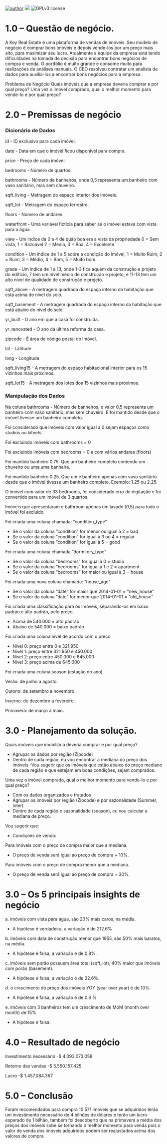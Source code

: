 [![author](https://img.shields.io/badge/author-Amanda-red.svg)](https://www.linkedin.com/in/amandamagalhaesantonio/) [![](https://img.shields.io/badge/python-3.7+-blue.svg)](https://www.python.org/downloads/release/python-365/) ![GPLv3 license](https://img.shields.io/badge/License-GPLv3-blue.svg)


# 1.0	– Questão de negócio.

A Key Real Estate é uma plataforma de vendas de imóveis. Seu modelo de negócio é comprar bons imóveis e depois vende-los por um preço mais alto, para maximizar seu lucro.
Atualmente a equipe da empresa está tendo dificuldades na tomada de decisão para encontrar bons negócios de compra e venda. O portfólio é muito grande e consome muito para realizações de análises manuais.
O CEO resolveu contratar um analista de dados para auxilia-los a encontrar bons negócios para a empresa.

Problema de Negócio
Quais imóveis que a empresa deveria comprar e por qual preço?
Uma vez o imóvel comprado, qual o melhor momento para vende-lo e por qual preço?


# 2.0	– Premissas de negócio

### Dicionário de Dados

id - ID exclusivo para cada imóvel.

date - Data em que o imóvel ficou disponível para compra.

price - Preço de cada imóvel.

bedrooms - Número de quartos.

bathrooms - Número de banheiros, onde 0,5 representa um banheiro com vaso sanitário, mas sem chuveiro.

sqft_living - Metragem do espaço interior dos imóveis.

sqft_lot - Metragem do espaço terrestre.

floors - Número de andares

waterfront - Uma variável fictícia para saber se o imóvel estava com vista para a água.

view - Um índice de 0 a 4 de quão boa era a vista da propriedade 0 = Sem vista, 1 = Razoável 2 = Média, 3 = Boa, 4 = Excelente.

condition - Um índice de 1 a 5 sobre a condição do imóvel, 1 = Muito Ruim, 2 = Ruim, 3 = Médio, 4 = Bom, 5 = Muito bom.

grade - Um índice de 1 a 13, onde 1-3 fica aquém da construção e projeto do edifício, 7 tem um nível médio de construção e projeto, e 11-13 tem um alto nível de qualidade de construção e projeto.

sqft_above - A metragem quadrada do espaço interno da habitação que está acima do nível do solo.

sqft_basement - A metragem quadrada do espaço interno da habitação que está abaixo do nível do solo.

yr_built - O ano em que a casa foi construída.

yr_renovated - O ano da última reforma da casa.

zipcode - É área de código postal do imóvel.

lat - Latitude

long - Longitude

sqft_living15 - A metragem do espaço habitacional interior para os 15 vizinhos mais próximos.

sqft_lot15 - A metragem dos lotes dos 15 vizinhos mais próximos.

### Manipulação dos Dados

Na coluna bathrooms - Número de banheiros, o valor 0,5 representa um banheiro com vaso sanitário, mas sem chuveiro. E foi mantido desde que o imóvel tivesse um banheiro completo.

Foi considerado que imóveis com valor igual a 0 sejam espaços como studios ou kitnets.

Foi excluindo imóveis com bathrooms = 0

Foi excluindo imóveis com bedrooms = 0 e com vários andares (floors)

Foi mantido banheiro 0.75. Que um banheiro completo contendo um chuveiro ou uma uma banheira.

Foi mantido banheiro 0.25. Que um é banheiro apenas com vaso sanitário desde que o imóvel tivesse um banheiro completo. Exemplo: 1.25 ou 2.25.

O imóvel com valor de 33 bedrooms, foi considerado erro de digitação e foi convertido para um imóvel de 3 quartos. 

Imóveis que apresentaram o bathroom apenas um lavado (0,5) para todo o imóvel foi excluído.

Foi criada uma coluna chamada: “condition_type”

- Se o valor da coluna “condition” for menor ou igual à 2 = bad
- Se o valor da coluna “condition” for igual à 3 ou 4 = regular
- Se o valor da coluna “condition” for igual à 5 = good

 Foi criada uma coluna chamada “dormitory_type”
 
- Se o valor da coluna “bedrooms” for igual à 0 = studio
- Se o valor da coluna “bedrooms” for igual à 1 e 2 = apartment
- Se o valor da coluna “bedrooms” for maior ou igual à 3 = house

Foi criada uma nova coluna chamada: “house_age”

- Se o valor da coluna “date” for maior que 2014-01-01 = “new_house”
- Se o valor da coluna “date” for menor que 2014-01-01 = “old_house”


Foi criada uma classificação para os imóveis, separando-os em baixo padrão e alto padrão, pelo preço.

- Acima de 540.000 = alto padrão
- Abaixo de 540.000 = baixo padrão

Foi criada uma coluna nivel de acordo com o preço

- Nivel 0: preço entre 0 e 321.950
- Nivel 1: preço entre 321.950 e 450.000
- Nivel 2: preço entre 450.000 e 645.000
- Nivel 3: preço acima de  645.000

Foi criada uma coluna season (estação do ano)

Verão: de junho a agosto.

Outono: de setembro a novembro.

Inverno: de dezembro a fevereiro.

Primavera: de março a maio.

# 3.0 - Planejamento da solução. 

Quais imóveis que imobiliária deveria comprar e por qual preço?

- Agrupar os dados por região (Zipcode)
- Dentro de cada região, eu vou encontrar a mediana do preço dos imóveis
-Vou sugerir que os imóveis que estão abaixo do preço mediano de cada região e que estejam em boas condições, sejam comprados.

Uma vez o imóvel comprado, qual o melhor momento para vende-lo e por qual preço?

- Com os dados organizados e tratados
- Agrupar os imóveis por região (Zipcode) e por sazonalidade (Summer, Inter)
- Dentro de cada região e sazonalidade (season), eu vou calcular a mediana de   preço.

Vou sugerir que:
- Condições de venda:

Para imóveis com o preço da compra maior que a mediana.
- O preço de venda será igual ao preço de compra + 10%.

Para imóveis com o preço de compra menor que a mediana.
- O preço de venda será igual ao preço de compra + 30%.

# 3.0	– Os 5 principais insights de negócio

a.	imóveis com vista para água, são 20% mais caros, na média. 
- A hipótese é verdadeira, a variação é de 212.6%

b.	imóveis com data de construção menor que 1955, são 50% mais baratos, na média.
- A hipótese é falsa, a variação é de 0.8%.

c.	imóveis sem porão possuem área total (sqft_lot), 40% maior que imóveis com porão (basement).
- A hipótese é falsa, a variação é de 22.6%.

d.	o crescimento do preço dos imóveis YOY (year over year) é de 10%.
- A hipótese é falsa, a variação é de 0.6 %

e.	imóveis com 3 banheiros tem um crescimento de MoM (month over month) de 15%
- A hipótese é falsa.

# 4.0	– Resultado de negócio

Investimento necessário 
	-$ 4.093.073.058

Retorno das vendas
	-$ 5.550.157.425

Lucro
	-$ 1.457.084.367

# 5.0	– Conclusão

Foram recomendados para compra 10.571 imóveis que se adquiridos terão um investimento necessário de 4 bilhões de dólares e terão um lucro esperado de 1 bilhão, também foi descoberto que  na primavera a média dos preços dos imóveis sobe se tornando o melhor momento para venda pois o valor de venda dos imóveis adquiridos podem ser reajustados acima dos valores de compra.

